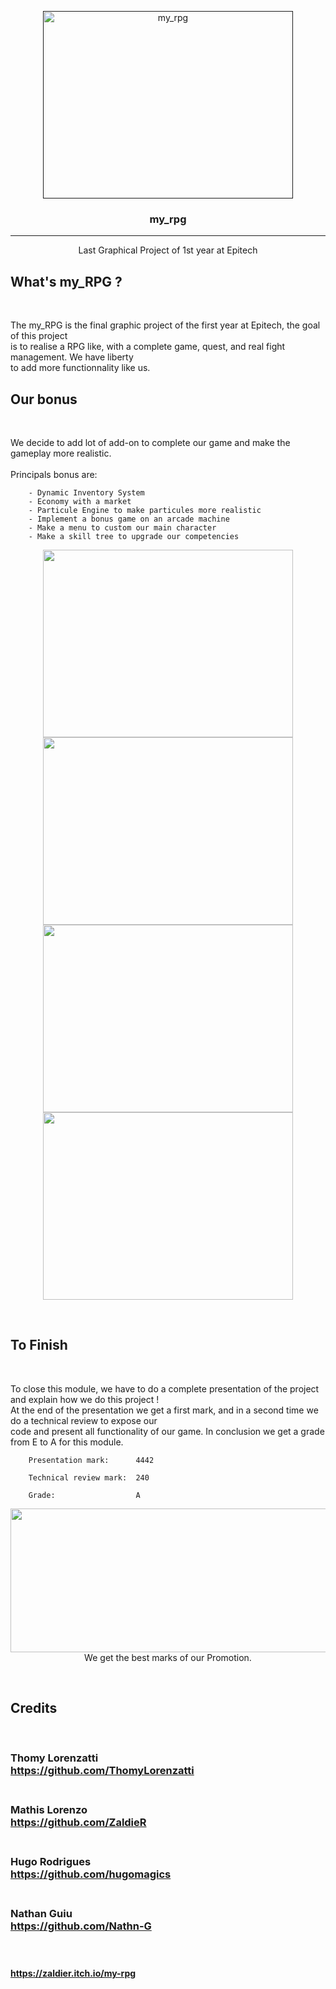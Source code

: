 <p align="center">
  <a href="" rel="noopener">
 <img width=400px height=300px src="./res/readlogo.jpg" alt="my_rpg"></a>
</p>

<h3 align="center">my_rpg</h3>

<div align="center">
</div>

---

<p align="center"> Last Graphical Project of 1st year at Epitech
    <br> 
</p>

## What's my_RPG ?

</br>

The my_RPG is the final graphic project of the first year at Epitech, the goal of this project<br>
is to realise a RPG like, with a complete game, quest, and real fight management. We have liberty<br>
to add more functionnality like us.<br>

## Our bonus

</br>

We decide to add lot of add-on to complete our game and make the gameplay more realistic.<br><br>Principals bonus are:<br>

        - Dynamic Inventory System
        - Economy with a market
        - Particule Engine to make particules more realistic
        - Implement a bonus game on an arcade machine
        - Make a menu to custom our main character
        - Make a skill tree to upgrade our competencies

<p align="center">
  <img width=400px height=300px src="./res/stylist.png">
  <img width=400px height=300px src="./res/inhouse.png">
  <img width=400px height=300px src="./res/exterior.png">
  <img width=400px height=300px src="./res/marketread.png">
</p>
</br>

## To Finish

</br>

To close this module, we have to do a complete presentation of the project and explain how we do this project !</br>
At the end of the presentation we get a first mark, and in a second time we do a technical review to expose our</br>
code and present all functionality of our game. In conclusion we get a grade from E to A for this module.

        Presentation mark:      4442

        Technical review mark:  240

        Grade:                  A

<p align="center">
        <img width=520px height=230px src="./res/percentage.png"></br>
        We get the best marks of our Promotion.
</p>

</br>

## Credits

</br>

### **Thomy Lorenzatti**</br>https://github.com/ThomyLorenzatti</br></br>
### **Mathis Lorenzo**</br>https://github.com/ZaldieR</br></br>
### **Hugo Rodrigues**</br>https://github.com/hugomagics</br></br>
### **Nathan Guiu**</br>https://github.com/Nathn-G</br></br></br>

**https://zaldier.itch.io/my-rpg**
